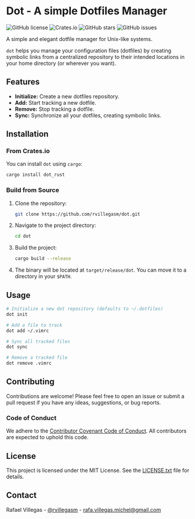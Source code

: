 # Dot - A simple Dotfiles Manager

![GitHub license](https://img.shields.io/badge/license-MIT-blue.svg)
![Crates.io](https://img.shields.io/crates/v/dot_rust.svg)
![GitHub stars](https://img.shields.io/github/stars/rvillegasm/dot.svg)
![GitHub issues](https://img.shields.io/github/issues/rvillegasm/dot.svg)

A simple and elegant dotfile manager for Unix-like systems.

`dot` helps you manage your configuration files (dotfiles) by creating symbolic links from a centralized repository to their intended locations in your home directory (or wherever you want).

## Features

- **Initialize:** Create a new dotfiles repository.
- **Add:** Start tracking a new dotfile.
- **Remove:** Stop tracking a dotfile.
- **Sync:** Synchronize all your dotfiles, creating symbolic links.

## Installation

### From Crates.io

You can install `dot` using `cargo`:

```bash
cargo install dot_rust
```

### Build from Source

1.  Clone the repository:
    ```bash
    git clone https://github.com/rvillegasm/dot.git
    ```
2.  Navigate to the project directory:
    ```bash
    cd dot
    ```
3.  Build the project:
    ```bash
    cargo build --release
    ```
4.  The binary will be located at `target/release/dot`. You can move it to a directory in your `$PATH`.

## Usage

```bash
# Initialize a new dot repository (defaults to ~/.dotfiles)
dot init

# Add a file to track
dot add ~/.vimrc

# Sync all tracked files
dot sync

# Remove a tracked file
dot remove .vimrc
```

## Contributing

Contributions are welcome! Please feel free to open an issue or submit a pull request if you have any ideas, suggestions, or bug reports.

### Code of Conduct

We adhere to the [Contributor Covenant Code of Conduct](https://www.contributor-covenant.org/version/2/1/code_of_conduct/). All contributors are expected to uphold this code.

## License

This project is licensed under the MIT License. See the [LICENSE.txt](LICENSE.txt) file for details.

## Contact

Rafael Villegas - [@rvillegasm](https://github.com/rvillegasm) - rafa.villegas.michel@gmail.com
